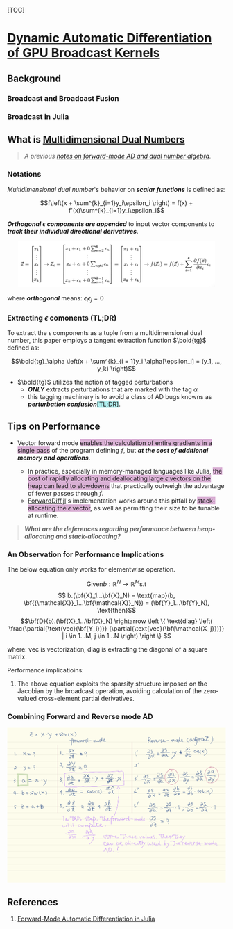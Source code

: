 [TOC]

# [Dynamic Automatic Differentiation of GPU Broadcast Kernels](https://arxiv.org/pdf/1810.08297.pdf)

## Background

### Broadcast and Broadcast Fusion

### Broadcast in Julia

## What is [Multidimensional Dual Numbers](https://arxiv.org/pdf/1607.07892.pdf)

>_A previous [notes on forward-mode AD and dual number algebra](https://github.com/lcy-seso/learning_notes/blob/master/paper_notes/AD/brief_introduction_to_AD.md#forward-mode-ad)._

### Notations

_Multidimensional dual number_'s behavior on _**scalar functions**_ is defined as:

$$f\left(x + \sum^{k}_{i=1}y_i\epsilon_i \right) = f(x) + f'(x)\sum^{k}_{i=1}y_i\epsilon_i$$

_**Orthogonal $\epsilon$ components are appended**_ to input vector components to _**track their individual directional derivatives**_.

<p align="center">
<img src="images/multidimensional_dual_numbers.png" width=90%>
</p>

where _**orthogonal**_ means: $\epsilon_i\epsilon_j=0$

### Extracting $\epsilon$ comonents (TL;DR)

To extract the $\epsilon$ components as a tuple from a multidimensional dual number, this paper employs a tangent extraction function $\bold{tg}$ defined as:

$$\bold{tg}_\alpha \left(x + \sum^{k}_{i = 1}y_i \alpha[\epsilon_i] = (y_1, ..., y_k) \right)$$

* $\bold{tg}$ utilizes the notion of tagged perturbations
    * _**ONLY**_ extracts perturbations that are marked with the tag $\alpha$
    * this tagging machinery is to avoid a class of AD bugs knowns as _**perturbation confusion**_<span style="background-color:#AFEEEE;">[TL;DR]</span>.

## Tips on Performance

* Vector forward mode <span style="background-color:#DAB1D5;">enables the calculation of entire gradients in a single pass</span> of the program defining $f$, but _**at the cost of additional memory and operations**_.

    * In practice, especially in memory-managed languages like Julia, <span style="background-color:#DAB1D5;">the cost of rapidly allocating and deallocating large $\epsilon$  vectors on the heap can lead to slowdowns</span> that practically outweigh the advantage of fewer passes through $f$.
    * [ForwardDiff.jl](https://github.com/JuliaDiff/ForwardDiff.jl)'s implementation works around this pitfall by <span style="background-color:#DAB1D5;">stack-allocating the $\epsilon$ vector</span>, as well as permitting their size to be tunable at runtime.

>_**What are the deferences regarding performance between heap-allocating and stack-allocating?**_

### An Observation for Performance Implications

The below equation only works for elementwise operation.

$$ \text{Given} b: \mathbb{R}^N \rightarrow \mathbb{R}^M \text{s.t}$$
$$ b.(\bf{X}_1...\bf{X}_N) = \text{map}(b, \bf{{\mathcal{X}}_1...\bf{\mathcal{X}}_N}) = (\bf{Y}_1...\bf{Y}_N), \text{then}$$
$$\bf{D}(b).(\bf{X}_1...\bf{X}_N)
\rightarrow
\left \{ \text{diag}
\left(
\frac{\partial{\text{vec}(\bf{Y_i})}}
{\partial{\text{vec}(\bf{\mathcal{X_j}})}}
|
i \in 1...M, j \in 1...N
\right)
\right \} $$

where: $\text{vec}$ is vectorization, $\text{diag}$ is extracting the diagonal of a square matrix.

Performance implicatioins:
1. The above equation exploits the sparsity structure imposed on the Jacobian by the broadcast operation, avoiding calculation of the zero-valued cross-element partial derivatives.

### Combining Forward and Reverse mode AD

<p align="center">
<img src="images/mix_forward_and_reverse_mode_AD.png">
</p>

## References

1. [Forward-Mode Automatic Differentiation in Julia](https://arxiv.org/pdf/1607.07892.pdf)
